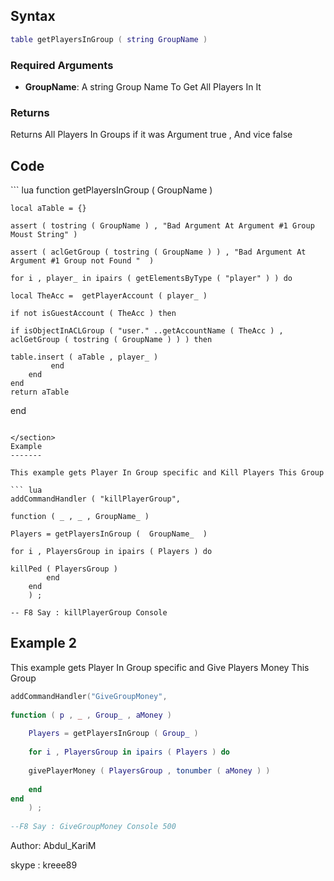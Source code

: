 Syntax
------

``` lua
table getPlayersInGroup ( string GroupName )
```

### Required Arguments

-   **GroupName**: A string Group Name To Get All Players In It

### Returns

Returns All Players In Groups if it was Argument true , And vice false

Code
----

<section name="Server" class="server" show="true">
``` lua
function getPlayersInGroup ( GroupName )
 
    local aTable = {}
 
    assert ( tostring ( GroupName ) , "Bad Argument At Argument #1 Group Moust String" )
   
    assert ( aclGetGroup ( tostring ( GroupName ) ) , "Bad Argument At Argument #1 Group not Found "  )
   
    for i , player_ in ipairs ( getElementsByType ( "player" ) ) do
   
    local TheAcc =  getPlayerAccount ( player_ )
   
    if not isGuestAccount ( TheAcc ) then  
 
    if isObjectInACLGroup ( "user." ..getAccountName ( TheAcc ) , aclGetGroup ( tostring ( GroupName ) ) ) then
     
    table.insert ( aTable , player_ )
             end  
        end
    end 
    return aTable
end
```

</section>
Example
-------

This example gets Player In Group specific and Kill Players This Group

``` lua
addCommandHandler ( "killPlayerGroup",  
 
function ( _ , _ , GroupName_ )
 
Players = getPlayersInGroup (  GroupName_  )
 
for i , PlayersGroup in ipairs ( Players ) do
 
killPed ( PlayersGroup )
        end
    end
    ) ;
   
-- F8 Say : killPlayerGroup Console
```

Example 2
---------

This example gets Player In Group specific and Give Players Money This Group

``` lua
addCommandHandler("GiveGroupMoney",
 
function ( p , _ , Group_ , aMoney )
 
    Players = getPlayersInGroup ( Group_ )
 
    for i , PlayersGroup in ipairs ( Players ) do
 
    givePlayerMoney ( PlayersGroup , tonumber ( aMoney ) )
 
    end
end
    ) ;
 
--F8 Say : GiveGroupMoney Console 500
```

Author: Abdul\_KariM

skype : kreee89
